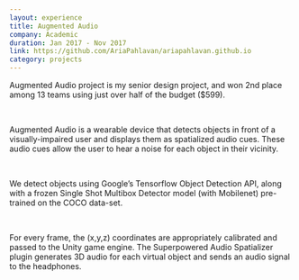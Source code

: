 ```yaml
---
layout: experience
title: Augmented Audio
company: Academic
duration: Jan 2017 - Nov 2017
link: https://github.com/AriaPahlavan/ariapahlavan.github.io
category: projects
---
```

<p>
Augmented Audio project is my senior design project, and won 2nd place
among 13 teams using just over half of the budget ($599).
</p>

<br>

<p>
Augmented Audio is a wearable device that detects objects in front of a
visually-impaired user and displays them as spatialized audio cues.
These audio cues allow the user to hear a noise for each object in
their vicinity.
</p>

<br>

<p>
We detect objects using Google’s Tensorflow Object Detection API, along
with a frozen Single Shot Multibox Detector model (with Mobilenet)
pre-trained on the COCO data-set.
</p>

<br>

<p>
For every frame, the (x,y,z) coordinates are appropriately calibrated
and passed to the Unity game engine. The Superpowered Audio Spatializer
plugin generates 3D audio for each virtual object and sends an audio
signal to the headphones.
</p>